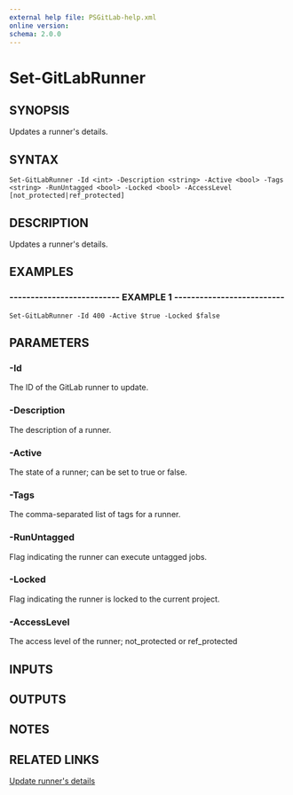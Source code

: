 ```yaml
---
external help file: PSGitLab-help.xml
online version: 
schema: 2.0.0
---
```


# Set-GitLabRunner

## SYNOPSIS
Updates a runner's details.

## SYNTAX

```
Set-GitLabRunner -Id <int> -Description <string> -Active <bool> -Tags <string> -RunUntagged <bool> -Locked <bool> -AccessLevel [not_protected|ref_protected]
```

## DESCRIPTION
Updates a runner's details.

## EXAMPLES

### -------------------------- EXAMPLE 1 --------------------------
```
Set-GitLabRunner -Id 400 -Active $true -Locked $false
```

## PARAMETERS

### -Id
The ID of the GitLab runner to update.

### -Description
The description of a runner.

### -Active
The state of a runner; can be set to true or false.

### -Tags
The comma-separated list of tags for a runner.

### -RunUntagged
Flag indicating the runner can execute untagged jobs.

### -Locked
Flag indicating the runner is locked to the current project.

### -AccessLevel
The access level of the runner; not_protected or ref_protected

## INPUTS

## OUTPUTS

## NOTES

## RELATED LINKS
[Update runner's details](https://docs.gitlab.com/ce/api/runners.html#update-runner-s-details)